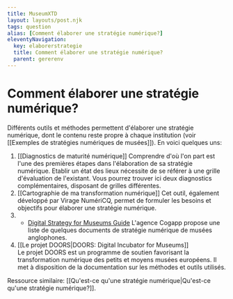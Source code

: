 ```yaml
---
title: MuseumXTD
layout: layouts/post.njk
tags: question
alias: [Comment élaborer une stratégie numérique?]
eleventyNavigation:
  key: elaborerstrategie
  title: Comment élaborer une stratégie numérique?
  parent: gererenv
---
```

# **Comment élaborer une stratégie numérique?**
Différents outils et méthodes permettent d'élaborer une stratégie numérique, dont le contenu reste propre à chaque institution (voir [[Exemples de stratégies numériques de musées]]).
En voici quelques uns: 

1. [[Diagnostics de maturité numérique]]
   Comprendre d'où l'on part est l'une des premières étapes dans l'élaboration de sa stratégie numérique. Etablir un état des lieux nécessite de se référer à une grille d'évaluation de l'existant. Vous pourrez trouver ici deux diagnostics complémentaires, disposant de grilles différentes. 
2. [[Cartographie de ma transformation numérique]]
   Cet outil, également développé par Virage NumériCQ, permet de formuler les besoins et objectifs pour élaborer une stratégie numérique. 
3. - [Digital Strategy for Museums Guide](https://www.cogapp.com/r-d/digital-strategy)
  L'agence Cogapp propose une liste de quelques documents de stratégie numérique de musées anglophones. 
4. [[Le projet DOORS|DOORS: Digital Incubator for Museums]]   
   Le projet DOORS est un programme de soutien favorisant la transformation numérique des petits et moyens musées européens. Il met à disposition de la documentation sur les méthodes et outils utilisés. 


Ressource similaire: [[Qu'est-ce qu'une stratégie numérique|Qu'est-ce qu'une stratégie numérique?]].   
